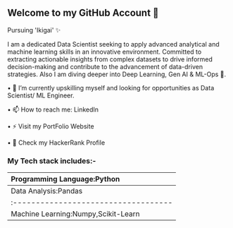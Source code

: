 ## Welcome to my GitHub Account 👋

Pursuing 'Ikigai' ✨

I am a dedicated Data Scientist seeking to apply advanced analytical and machine learning skills in an innovative environment. Committed to extracting actionable insights from complex datasets to drive informed decision-making and contribute to the advancement of data-driven strategies. Also I am diving deeper into Deep Learning, Gen AI & ML-Ops 🌊.

• 🔭 I’m currently upskilling myself and looking for opportunities as Data Scientist/ ML Engineer.

• 📫 How to reach me: LinkedIn

• ⚡ Visit my PortFolio Website

• 🐍 Check my HackerRank Profile

### My Tech stack includes:-
| Programming Language:Python
| :-----------------------------------
| Data Analysis:Pandas
| :-----------------------------------
| Machine Learning:Numpy,Scikit-Learn

